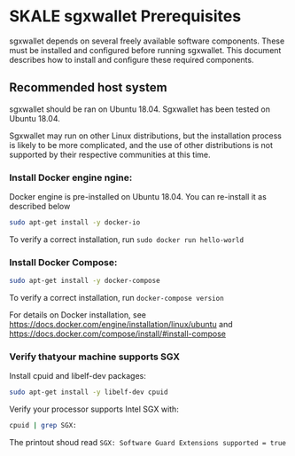 # SKALE sgxwallet Prerequisites

<!-- SPDX-License-Identifier: (AGPL-3.0-only OR CC-BY-4.0) -->

sgxwallet depends on several freely available
software components. These must be installed and configured before
running sgxwallet.
This document describes how to install and configure these required components.


## Recommended host system

sgxwallet should be ran on Ubuntu 18.04. Sgxwallet has been tested on Ubuntu 18.04.

Sgxwallet may run on other Linux distributions, 
but the installation process is likely to be more complicated, 
and the use of other distributions is not supported by their respective communities at this time.


### Install Docker engine ngine:

Docker engine is pre-installed on Ubuntu 18.04.  You can re-install it as 
described below

```bash
sudo apt-get install -y docker-io
```

To verify a correct installation, run `sudo docker run hello-world`

### Install Docker Compose:

```bash
sudo apt-get install -y docker-compose
```

To verify a correct installation, run `docker-compose version`

For details on Docker installation, see <https://docs.docker.com/engine/installation/linux/ubuntu> and <https://docs.docker.com/compose/install/#install-compose>


###  Verify thatyour machine supports SGX

Install cpuid and libelf-dev packages:

```bash
sudo apt-get install -y libelf-dev cpuid
```

Verify your processor supports Intel SGX with:

```bash
cpuid | grep SGX:
```

The printout shoud read  `SGX: Software Guard Extensions supported = true`






